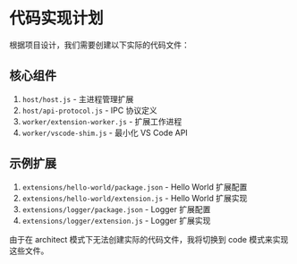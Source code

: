 # 代码实现计划

根据项目设计，我们需要创建以下实际的代码文件：

## 核心组件

1. `host/host.js` - 主进程管理扩展
2. `host/api-protocol.js` - IPC 协议定义
3. `worker/extension-worker.js` - 扩展工作进程
4. `worker/vscode-shim.js` - 最小化 VS Code API

## 示例扩展

1. `extensions/hello-world/package.json` - Hello World 扩展配置
2. `extensions/hello-world/extension.js` - Hello World 扩展实现
3. `extensions/logger/package.json` - Logger 扩展配置
4. `extensions/logger/extension.js` - Logger 扩展实现

由于在 architect 模式下无法创建实际的代码文件，我将切换到 code 模式来实现这些文件。